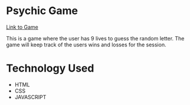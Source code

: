 # Psychic Game

[Link to Game](https://rjm925.github.io/Psychic-Game)

This is a game where the user has 9 lives to guess the random letter. The game will keep track of the users wins and losses for the session.

# Technology Used
* HTML
* CSS
* JAVASCRIPT